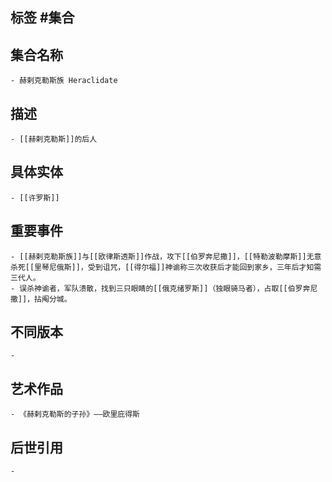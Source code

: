 ## 标签  #集合
## 集合名称
	- 赫剌克勒斯族 Heraclidate
## 描述
	- [[赫剌克勒斯]]的后人
## 具体实体
	- [[许罗斯]]
## 重要事件
	- [[赫剌克勒斯族]]与[[欧律斯透斯]]作战，攻下[[伯罗奔尼撒]]，[[特勒波勒摩斯]]无意杀死[[里琴尼俄斯]]，受到诅咒，[[得尔福]]神谕称三次收获后才能回到家乡，三年后才知需三代人。
	- 误杀神谕者，军队溃散，找到三只眼睛的[[俄克绪罗斯]]（独眼骑马者），占取[[伯罗奔尼撒]]，拈阄分城。
## 不同版本
	-
## 艺术作品
	- 《赫剌克勒斯的子孙》——欧里庇得斯
## 后世引用
	-
